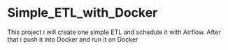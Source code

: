 # Simple_ETL_with_Docker
This project i will create one simple ETL and schedule it with Airflow. After that i push it into Docker and run it on Docker
